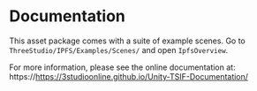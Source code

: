 # Documentation

This asset package comes with a suite of example scenes.
Go to `ThreeStudio/IPFS/Examples/Scenes/` and open `IpfsOverview`.

For more information, please see the online documentation at: https://https://3studioonline.github.io/Unity-TSIF-Documentation/


